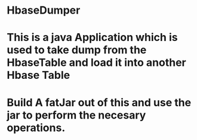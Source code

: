 # HbaseDumper
# This is a java Application which  is used to take dump from the HbaseTable and load it into another Hbase Table
# Build A fatJar out of this and use the jar to perform the necesary operations.